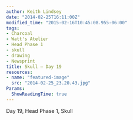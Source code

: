 ```yaml
---
author: Keith Lindsey
date: "2014-02-25T16:11:00Z"
modified_time: "2015-02-16T10:45:08.955-06:00"
tags:
- Charcoal
- Watt's Atelier
- Head Phase 1
- skull
- drawing
- Newsprint
title: Skull – Day 19
resources:
- name: "featured-image"
  src: "2014-02-25_23.20.43.jpg"
Params:
  ShowReadingTime: true
---
```


Day 19, Head Phase 1, Skull